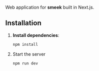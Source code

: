 Web application for **smeek** built in Next.js.

## Installation

1. **Install dependencies**:

    ```bash
    npm install
    ```

2. Start the server

    ```bash
    npm run dev
    ```